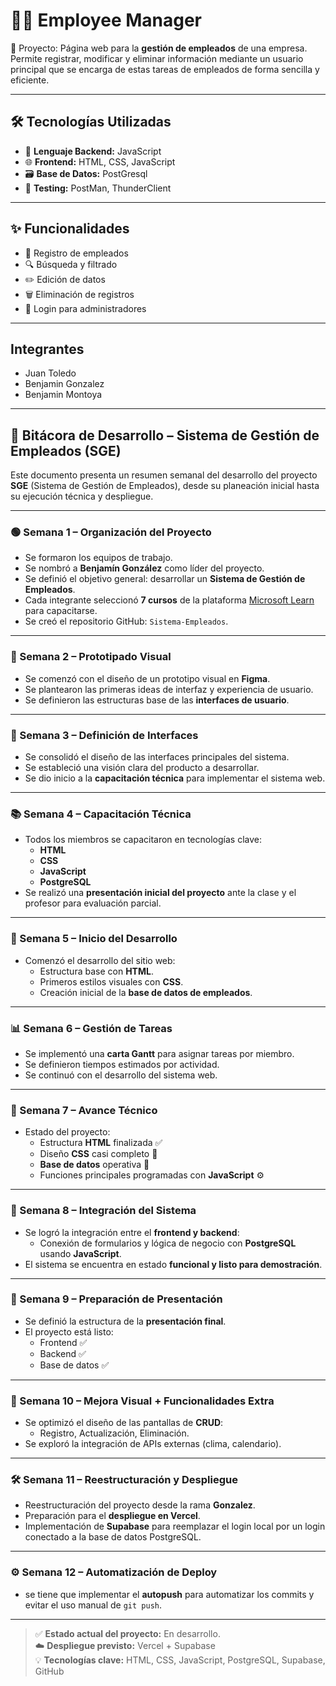 # 👨‍💼 Employee Manager

📂 Proyecto: Página web para la **gestión de empleados** de una empresa.  
Permite registrar, modificar y eliminar información mediante un usuario principal que se encarga de estas tareas de empleados de forma sencilla y eficiente.

---

## 🛠️ Tecnologías Utilizadas

- 🧠 **Lenguaje Backend:** JavaScript
- 🌐 **Frontend:** HTML, CSS, JavaScript
- 🗃️ **Base de Datos:** PostGresql 
- 🧪 **Testing:** PostMan, ThunderClient

---

## ✨ Funcionalidades

- 👤 Registro de empleados
- 🔍 Búsqueda y filtrado
- ✏️ Edición de datos
- 🗑️ Eliminación de registros
- 🔐 Login para administradores

---

## Integrantes

- Juan Toledo
- Benjamin Gonzalez
- Benjamin Montoya


---

## 📘 Bitácora de Desarrollo – Sistema de Gestión de Empleados (SGE)

Este documento presenta un resumen semanal del desarrollo del proyecto **SGE** (Sistema de Gestión de Empleados), desde su planeación inicial hasta su ejecución técnica y despliegue.

---

### 🟢 Semana 1 – Organización del Proyecto
- Se formaron los equipos de trabajo.
- Se nombró a **Benjamín González** como líder del proyecto.
- Se definió el objetivo general: desarrollar un **Sistema de Gestión de Empleados**.
- Cada integrante seleccionó **7 cursos** de la plataforma [Microsoft Learn](https://learn.microsoft.com/) para capacitarse.
- Se creó el repositorio GitHub: `Sistema-Empleados`.

---

### 🎨 Semana 2 – Prototipado Visual
- Se comenzó con el diseño de un prototipo visual en **Figma**.
- Se plantearon las primeras ideas de interfaz y experiencia de usuario.
- Se definieron las estructuras base de las **interfaces de usuario**.

---

### 🧩 Semana 3 – Definición de Interfaces
- Se consolidó el diseño de las interfaces principales del sistema.
- Se estableció una visión clara del producto a desarrollar.
- Se dio inicio a la **capacitación técnica** para implementar el sistema web.

---

### 📚 Semana 4 – Capacitación Técnica
- Todos los miembros se capacitaron en tecnologías clave:
  - **HTML**
  - **CSS**
  - **JavaScript**
  - **PostgreSQL**
- Se realizó una **presentación inicial del proyecto** ante la clase y el profesor para evaluación parcial.

---

### 🧱 Semana 5 – Inicio del Desarrollo
- Comenzó el desarrollo del sitio web:
  - Estructura base con **HTML**.
  - Primeros estilos visuales con **CSS**.
  - Creación inicial de la **base de datos de empleados**.

---

### 📊 Semana 6 – Gestión de Tareas
- Se implementó una **carta Gantt** para asignar tareas por miembro.
- Se definieron tiempos estimados por actividad.
- Se continuó con el desarrollo del sistema web.

---

### 🚧 Semana 7 – Avance Técnico
- Estado del proyecto:
  - Estructura **HTML** finalizada ✅
  - Diseño **CSS** casi completo 🎨
  - **Base de datos** operativa 💾
  - Funciones principales programadas con **JavaScript** ⚙️

---

### 🔗 Semana 8 – Integración del Sistema
- Se logró la integración entre el **frontend y backend**:
  - Conexión de formularios y lógica de negocio con **PostgreSQL** usando **JavaScript**.
- El sistema se encuentra en estado **funcional y listo para demostración**.

---

### 🎤 Semana 9 – Preparación de Presentación
- Se definió la estructura de la **presentación final**.
- El proyecto está listo:
  - Frontend ✅
  - Backend ✅
  - Base de datos ✅

---

### 🎨 Semana 10 – Mejora Visual + Funcionalidades Extra
- Se optimizó el diseño de las pantallas de **CRUD**:
  - Registro, Actualización, Eliminación.
- Se exploró la integración de APIs externas (clima, calendario).

---

### 🛠 Semana 11 – Reestructuración y Despliegue
- Reestructuración del proyecto desde la rama **Gonzalez**.
- Preparación para el **despliegue en Vercel**.
- Implementación de **Supabase** para reemplazar el login local por un login conectado a la base de datos PostgreSQL.

---

### ⚙️ Semana 12 – Automatización de Deploy
- se tiene que implementar el **autopush** para automatizar los commits y evitar el uso manual de `git push`.

---

> ✅ **Estado actual del proyecto:** En desarrollo.  
> ☁️ **Despliegue previsto:** Vercel + Supabase  
> 💡 **Tecnologías clave:** HTML, CSS, JavaScript, PostgreSQL, Supabase, GitHub



